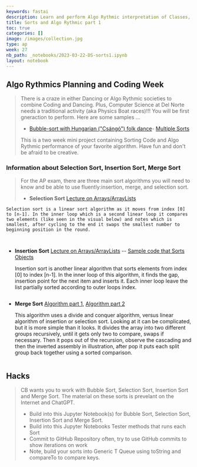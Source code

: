 ```yaml
---
keywords: fastai
description: Learn and perform Algo Rythmic interpretation of Classes, Queues, performing Sorts.
title: Sorts and Algo Rythmic part 1
toc: true
categories: []
image: /images/collection.jpg
type: ap
week: 27
nb_path: _notebooks/2023-03-22-DS-sorts1.ipynb
layout: notebook
---
```


<!--
#################################################
### THIS FILE WAS AUTOGENERATED! DO NOT EDIT! ###
#################################################
# file to edit: _notebooks/2023-03-22-DS-sorts1.ipynb
-->

<div class="container" id="notebook-container">
        
<div class="cell border-box-sizing text_cell rendered"><div class="inner_cell">
<div class="text_cell_render border-box-sizing rendered_html">
<h2 id="Algo-Rythmics-Planning-and-Coding-Week">Algo Rythmics Planning and Coding Week<a class="anchor-link" href="#Algo-Rythmics-Planning-and-Coding-Week"> </a></h2><blockquote><p>There is a craze in either Dancing or Algo Rythmic societies to combine Coding and Dancing.  Plus, Computer Science at Del Norte needs a traditional activity (aka Physics Boat races)!!!   You will be first gneraction to perform.  Here are some samples ...</p>
<ul>
<li><a href="https://www.youtube.com/watch?v=lyZQPjUT5B4">Bubble-sort with Hungarian ("Csángó") folk dance</a>- <a href="https://www.i-programmer.info/programming/theory/3531-sorting-algorithms-as-dances.html">Multiple Sorts</a></li>
</ul>
<p>This is a two week mini project containing Sorting Code and Algo Rythmic performance of your favorite algorithm.  Have fun and don't be afraid to be creative.</p>
</blockquote>

</div>
</div>
</div>
<div class="cell border-box-sizing text_cell rendered"><div class="inner_cell">
<div class="text_cell_render border-box-sizing rendered_html">
<h3 id="Information-about-Selection-Sort,-Insertion-Sort,-Merge-Sort">Information about Selection Sort, Insertion Sort, Merge Sort<a class="anchor-link" href="#Information-about-Selection-Sort,-Insertion-Sort,-Merge-Sort"> </a></h3><blockquote><p>For the AP exam, there are three main sort algorithms you will need to know and be able to use fluently:insertion, merge, and selection sort.</p>
<ul>
<li><strong>Selection Sort</strong> <a href="https://apclassroom.collegeboard.org/8/home?apd=c764t0gw1z&amp;unit=7">Lecture on Arrays/ArrayLists</a></li>
</ul>
</blockquote>

<pre><code>Selection sort is a linear sort algorithm as it moves from index [0] to [n-1]. In the inner loop which is a second linear loop it compares two elements (like seen in the visual below) and notes which is smallest, after cycling to the end it swaps the smallest number to beginning position in the round.

</code></pre>
<p><img src="https://www.w3resource.com/w3r_images/selection-short.png" alt=""></p>
<ul>
<li><p><strong>Insertion Sort</strong> <a href="https://apclassroom.collegeboard.org/8/home?apd=dq1xzt1e35&amp;unit=7">Lecture on Arrays/ArrayLists</a> -- <a href="https://github.com/nighthawkcoders/nighthawk_csa/blob/master/src/main/java/com/nighthawk/csa/utility/LinkedLists/CircleQueue.java#L168-L209">Sample code that Sorts Objects</a></p>
<p>Insertion sort is another linear algorithm that sorts elements from index [0] to index [n-1].  In the inner loop of this algorithm, it finds the gap, insertion point for the next item and inserts it.  Each inner loop leave the list partially sorted according to outer loops index.</p>
</li>
</ul>
<p><img src="https://media.geeksforgeeks.org/wp-content/uploads/insertion_sort-recursion.png" alt=""></p>
<ul>
<li><p><strong>Merge Sort</strong> <a href="https://apclassroom.collegeboard.org/8/home?apd=14ybgme7em&amp;unit=10">Algorithm part 1</a>, <a href="https://apclassroom.collegeboard.org/8/home?apd=yrqb7lfza1&amp;unit=10">Algorithm part 2</a></p>
<p>This algorithm uses a divide and conquer algorithm, versus linear algorithm of insertion or selection sort.  Looking at it can be complicated, but it is more simple than it looks. It divides the array into two different groups recursively, until it gets only two to compare, swaps if necessary.   Then it pops out of the recursion, observe the cascading and then the inverted assembly in illustration, after pop it puts each split group back together using a sorted comparison.</p>
</li>
</ul>
<p><img src="https://miro.medium.com/max/661/1*7Kox4Bll0Ddvb0td1tiXsg.png" alt=""></p>

</div>
</div>
</div>
<div class="cell border-box-sizing text_cell rendered"><div class="inner_cell">
<div class="text_cell_render border-box-sizing rendered_html">
<h2 id="Hacks">Hacks<a class="anchor-link" href="#Hacks"> </a></h2><blockquote><p>CB wants you to work with Bubble Sort, Selection Sort, Insertion Sort and Merge Sort.  The material on these sorts is prevelant on the Internet and ChatGPT.</p>
<ul>
<li>Build into this Jupyter Notebook(s) for Bubble Sort, Selection Sort, Insertion Sort and Merge Sort.</li>
<li>Build into this Jupyter Notebooks Tester methods that runs each Sort </li>
<li>Commit to GitHub Repository often, try to use GitHub commits to show iterations on work</li>
<li>Note, build your sorts into Generic T Queue using toString and compareTo to compare keys.</li>
</ul>
</blockquote>

</div>
</div>
</div>
</div>
 

